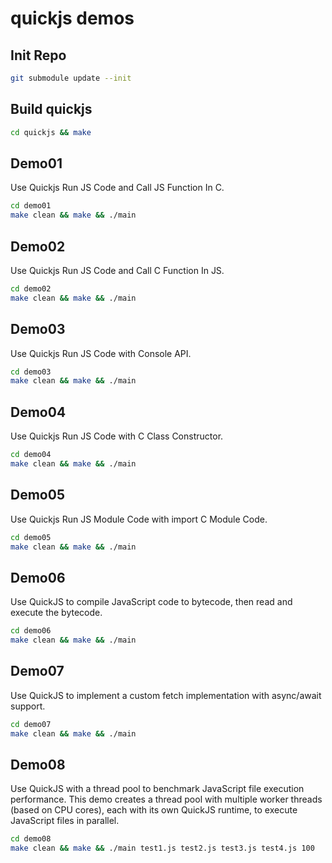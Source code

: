 # quickjs demos

## Init Repo

```sh
git submodule update --init
```

## Build quickjs

```sh
cd quickjs && make
```

## Demo01

Use Quickjs Run JS Code and Call JS Function In C.

```sh
cd demo01
make clean && make && ./main
```

## Demo02

Use Quickjs Run JS Code and Call C Function In JS.

```sh
cd demo02
make clean && make && ./main
```

## Demo03

Use Quickjs Run JS Code with Console API.

```sh
cd demo03
make clean && make && ./main
```


## Demo04

Use Quickjs Run JS Code with C Class Constructor.

```sh
cd demo04
make clean && make && ./main
```


## Demo05

Use Quickjs Run JS Module Code with import C Module Code.

```sh
cd demo05
make clean && make && ./main
```

## Demo06

Use QuickJS to compile JavaScript code to bytecode, then read and execute the bytecode.

```sh
cd demo06
make clean && make && ./main
```

## Demo07

Use QuickJS to implement a custom fetch implementation with async/await support.

```sh
cd demo07
make clean && make && ./main
```

## Demo08

Use QuickJS with a thread pool to benchmark JavaScript file execution performance. This demo creates a thread pool with multiple worker threads (based on CPU cores), each with its own QuickJS runtime, to execute JavaScript files in parallel.

```sh
cd demo08
make clean && make && ./main test1.js test2.js test3.js test4.js 100
```
